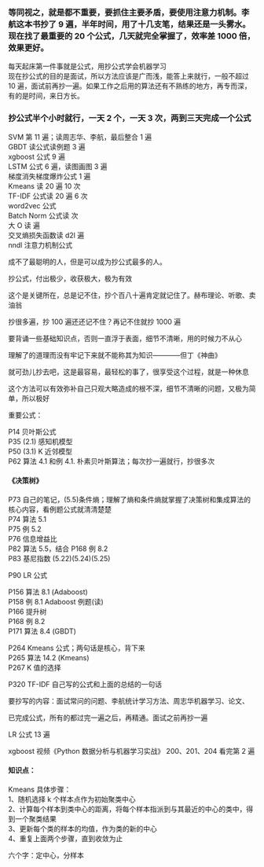 
### 等同视之，就是都不重要，要抓住主要矛盾，要使用注意力机制。李航这本书抄了 9 遍，半年时间，用了十几支笔，结果还是一头雾水。现在找了最重要的 20 个公式，几天就完全掌握了，效率差 1000 倍，效果更好。

每天起床第一件事就是公式，用抄公式学会机器学习    
现在抄公式的目的是面试，所以方法应该是广而浅，能答上来就行，一般不超过 10 遍，面试前再抄一遍。如果工作之后用的算法还有不熟练的地方，再专而深，有的是时间，来日方长。  
### 抄公式半个小时就行，一天 2 个，一天 3 次，两到三天完成一个公式  
SVM 第 11 遍；读周志华、李航，最后整合 1 遍  
GBDT 读公式读例题 3 遍  
xgboost 公式 9 遍  
LSTM 公式 6 遍，读图画图 3 遍   
梯度消失梯度爆炸公式 1 遍  
Kmeans 读 20 遍 10 次     
TF-IDF 公式读 20 遍 6 次  
word2vec 公式  
Batch Norm 公式读  次    
大 O 读  遍  
交叉熵损失函数读 d2l  遍  
nndl 注意力机制公式    

成不了最聪明的人，但是可以成为抄公式最多的人。  

抄公式，付出极少，收获极大，极为有效  

这个是关键所在，总是记不住，抄个百八十遍肯定就记住了。赫布理论、听歌、卖油翁  

抄很多遍，抄 100 遍还还记不住？再记不住就抄 1000 遍  

要背诵一些基础知识点，否则一直浮于表面，细节不清晰，用的时候力不从心  

理解了的道理而没有牢记下来就不能称其为知识————但丁《神曲》  

就可劲儿抄去吧，这是最容易，最轻松的事了，很享受这个过程，就是一种休息    

这个方法可以有效弥补自己只观大略造成的根不深，细节不清晰的问题，又极为简单，所以极好  

重要公式：

P14 贝叶斯公式  
P35 (2.1) 感知机模型  
P50 (3.1) K 近邻模型  
P62 算法 4.1 和例 4.1. 朴素贝叶斯算法；每次抄一遍就行，抄很多次  

#### 《决策树》
P73 自己的笔记，(5.5)条件熵；理解了熵和条件熵就掌握了决策树和集成算法的核心内容，看例题公式就清清楚楚  
P74 算法 5.1  
P75 例 5.2  
P76 信息增益比  
P82 算法 5.5，结合 P168 例 8.2  
P83 基尼指数 (5.22)(5.24)(5.25)  

P90 LR 公式  

P156 算法 8.1 (Adaboost)  
P158 例 8.1 Adaboost 例题(读)  
P166 提升树  
P168 例 8.2  
P171 算法 8.4 (GBDT)  

P264 Kmeans 公式；两句话是核心，背下来    
P265 算法 14.2 (Kmeans)  
P267 K 值的选择  

P320 TF-IDF 自己写的公式和上面的总结的一句话  

要抄写的内容：面试常问的问题、李航统计学习方法、周志华机器学习、论文、  


已完成公式，所有的都过完一遍之后，再精通。面试之前再抄一遍  

LR 公式 13 遍  

xgboost 视频《Python 数据分析与机器学习实战》 200、201、204 看完第 2 遍  


#### 知识点：
Kmeans 具体步骤：  
1、随机选择 k 个样本点作为初始聚类中心  
2、计算每个样本到类中心的距离，将每个样本指派到与其最近的中心的类中，得到一个聚类结果  
3、更新每个类的样本的均值，作为类的新的中心  
4、重复上面两个步骤，直到收敛为止  

六个字：定中心，分样本  


